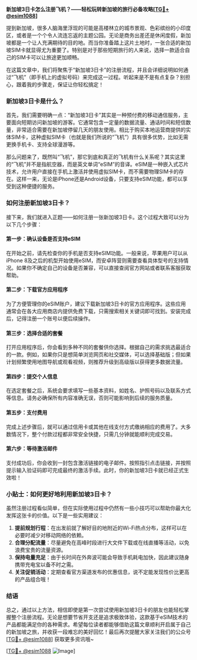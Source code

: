 **新加坡3日卡怎么注册飞机？——轻松玩转新加坡的旅行必备攻略[[TG💪+ @esim1088](https://t.me/s/esim1088)]**

提到新加坡，很多人脑海里浮现的可能是高楼林立的城市景观、色彩缤纷的小印度区，或者是一个个令人流连忘返的主题公园。无论是商务出差还是休闲度假，新加坡都是一个让人充满期待的目的地。而当你准备踏上这片土地时，一张合适的新加坡SIM卡就显得尤为重要了。特别是对于那些短期旅行的人来说，选择一款适合自己的SIM卡可以让旅途更加顺畅。

在这篇文章中，我们将聚焦于“新加坡3日卡”的注册流程，并且会详细说明如何通过“飞机”（即手机上的虚拟号码）来完成这一过程。听起来是不是有点复杂？别担心，跟着我的步骤走，保证让你轻松搞定！

### 新加坡3日卡是什么？

首先，我们需要明确一点：“新加坡3日卡”其实是一种预付费的移动通信服务，主要面向短期访问新加坡的游客。它通常包含一定量的数据流量、通话时间和短信数量，非常适合需要在新加坡停留几天的朋友使用。相比于购买本地运营商提供的实体SIM卡，这种虚拟SIM卡（也就是我们所说的“飞机”）具有很多优势，比如无需更换手机卡、支持全球漫游等。

那么问题来了，既然叫“飞机”，那它到底和真正的飞机有什么关系呢？其实这里的“飞机”并不是指航空器，而是英文单词“eSIM”的音译。eSIM是一种嵌入式芯片技术，允许用户直接在手机上激活并使用虚拟SIM卡，而不需要物理SIM卡的存在。这样一来，无论是iPhone还是Android设备，只要支持eSIM功能，都可以享受到这种便捷的服务。

### 如何注册新加坡3日卡？

接下来，我们就进入正题——如何注册一张新加坡3日卡。这个过程大致可以分为以下几个步骤：

#### 第一步：确认设备是否支持eSIM

在开始之前，请先检查你的手机是否支持eSIM功能。一般来说，苹果用户可以从iPhone 8及之后的机型开始使用eSIM，而安卓阵营则需要查看具体型号的支持情况。如果你不确定自己的设备是否兼容，可以直接查阅官方网站或者联系客服获取帮助。

#### 第二步：下载官方应用程序

为了方便管理你的eSIM账户，建议下载新加坡3日卡的官方应用程序。这些应用通常会在各大应用商店内提供免费下载，只需搜索相关关键词即可找到。安装完成后，记得注册一个账号以便后续操作。

#### 第三步：选择合适的套餐

打开应用程序后，你会看到多种不同的套餐供你选择。根据自己的需求挑选最适合的一款。例如，如果你只是想简单浏览网页和社交媒体，可以选择基础版；但如果计划频繁使用地图导航或观看视频，则推荐升级到高级版以获得更多数据流量。

#### 第四步：提交个人信息

在选定套餐之后，系统会要求填写一些基本资料，如姓名、护照号码以及联系方式等信息。请务必确保所有内容准确无误，否则可能影响到后续的服务质量。

#### 第五步：支付费用

完成上述步骤后，就可以通过信用卡或其他在线支付方式缴纳相应的费用了。大多数情况下，整个付款过程都非常安全快捷，只需几分钟就能顺利完成交易。

#### 第六步：等待激活邮件

支付成功后，你会收到一封包含激活链接的电子邮件。按照指引点击链接，并按照提示输入验证码即可完成最终的激活手续。此时，你的新加坡3日卡就已经正式生效啦！

### 小贴士：如何更好地利用新加坡3日卡？

虽然注册过程看似简单，但在实际使用过程中仍然有一些小技巧可以帮助你最大化发挥这张卡的价值。以下是一些实用建议：

1. **提前规划行程**：在出发前就了解好目的地附近的Wi-Fi热点分布，这样可以在必要时减少对移动网络的依赖。
2. **合理分配流量**：尽量避免在高峰时段进行大文件下载或在线直播等活动，以免浪费宝贵的流量资源。
3. **保持电量充足**：由于长时间在外奔波可能会导致手机耗电加快，因此建议随身携带充电宝以备不时之需。
4. **关注促销活动**：定期查看官方渠道发布的优惠信息，说不定能发现性价比更高的产品组合哦！

### 结语

总之，通过以上方法，相信即使是第一次尝试使用新加坡3日卡的朋友也能轻松掌握整个注册流程。无论是想要节省开支还是追求极致体验，这款基于eSIM技术的产品都能满足你的各种需求。希望每位读者都能够借助这篇文章顺利开启属于自己的新加坡之旅，并收获一段难忘的美好回忆！最后再次提醒大家关注我们的公众号[[TG💪+ @esim1088](https://t.me/s/esim1088)] 获取更多资讯哦~

[[TG💪+ @esim1088](https://t.me/s/esim1088) ![Image](https://i.postimg.cc/4NQfJmqS/Snipaste-2025-05-13-00-14-12.png)]